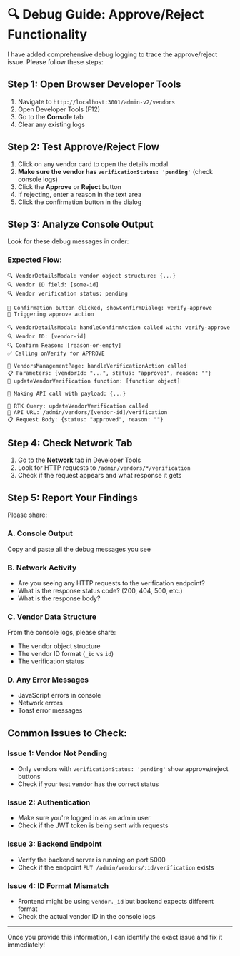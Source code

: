 # 🔍 Debug Guide: Approve/Reject Functionality

I have added comprehensive debug logging to trace the approve/reject issue. Please follow these steps:

## Step 1: Open Browser Developer Tools
1. Navigate to `http://localhost:3001/admin-v2/vendors`
2. Open Developer Tools (F12)
3. Go to the **Console** tab
4. Clear any existing logs

## Step 2: Test Approve/Reject Flow
1. Click on any vendor card to open the details modal
2. **Make sure the vendor has `verificationStatus: 'pending'`** (check console logs)
3. Click the **Approve** or **Reject** button
4. If rejecting, enter a reason in the text area
5. Click the confirmation button in the dialog

## Step 3: Analyze Console Output
Look for these debug messages in order:

### Expected Flow:
```
🔍 VendorDetailsModal: vendor object structure: {...}
🔍 Vendor ID field: [some-id]
🔍 Vendor verification status: pending

🎯 Confirmation button clicked, showConfirmDialog: verify-approve
🎯 Triggering approve action

🔍 VendorDetailsModal: handleConfirmAction called with: verify-approve
🔍 Vendor ID: [vendor-id]
🔍 Confirm Reason: [reason-or-empty]
✅ Calling onVerify for APPROVE

🚀 VendorsManagementPage: handleVerificationAction called
📋 Parameters: {vendorId: "...", status: "approved", reason: ""}
🔧 updateVendorVerification function: [function object]

📡 Making API call with payload: {...}

🔧 RTK Query: updateVendorVerification called
📡 API URL: /admin/vendors/[vendor-id]/verification  
📋 Request Body: {status: "approved", reason: ""}
```

## Step 4: Check Network Tab
1. Go to the **Network** tab in Developer Tools
2. Look for HTTP requests to `/admin/vendors/*/verification`
3. Check if the request appears and what response it gets

## Step 5: Report Your Findings

Please share:

### A. Console Output
Copy and paste all the debug messages you see

### B. Network Activity  
- Are you seeing any HTTP requests to the verification endpoint?
- What is the response status code? (200, 404, 500, etc.)
- What is the response body?

### C. Vendor Data Structure
From the console logs, please share:
- The vendor object structure
- The vendor ID format (`_id` vs `id`)
- The verification status

### D. Any Error Messages
- JavaScript errors in console
- Network errors
- Toast error messages

## Common Issues to Check:

### Issue 1: Vendor Not Pending
- Only vendors with `verificationStatus: 'pending'` show approve/reject buttons
- Check if your test vendor has the correct status

### Issue 2: Authentication
- Make sure you're logged in as an admin user
- Check if the JWT token is being sent with requests

### Issue 3: Backend Endpoint
- Verify the backend server is running on port 5000
- Check if the endpoint `PUT /admin/vendors/:id/verification` exists

### Issue 4: ID Format Mismatch
- Frontend might be using `vendor._id` but backend expects different format
- Check the actual vendor ID in the console logs

---

Once you provide this information, I can identify the exact issue and fix it immediately!